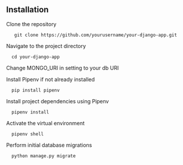 ## Installation 

Clone the repository

```
   git clone https://github.com/yourusername/your-django-app.git
```

Navigate to the project directory

```
  cd your-django-app
```

Change MONGO_URI in setting to your db URI 

Install Pipenv if not already installed
```
  pip install pipenv
```

Install project dependencies using Pipenv
```
  pipenv install
```

Activate the virtual environment
```
  pipenv shell
```

Perform initial database migrations
```
  python manage.py migrate
```
